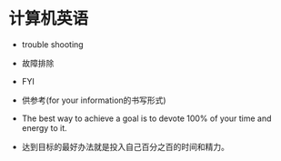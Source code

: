 # 计算机英语

- trouble shooting
- 故障排除

- FYI
- 供参考(for your information的书写形式)

- The best way to achieve a goal is to devote 100% of your time and energy to it.
- 达到目标的最好办法就是投入自己百分之百的时间和精力。